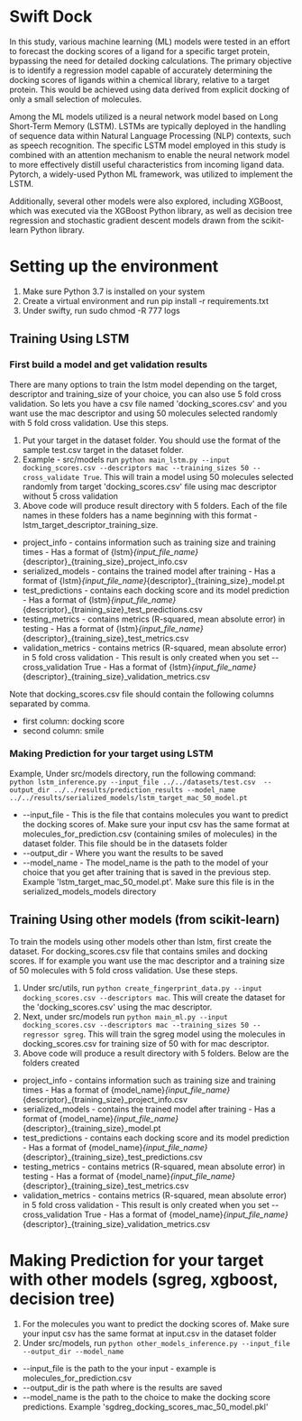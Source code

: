 # Swift Dock


In this study, various machine learning (ML) models were tested in an effort to forecast the docking scores of a ligand for a specific target protein, bypassing the need for detailed docking calculations. The primary objective is to identify a regression model capable of accurately determining the docking scores of ligands within a chemical library, relative to a target protein. This would be achieved using data derived from explicit docking of only a small selection of molecules.

Among the ML models utilized is a neural network model based on Long Short-Term Memory (LSTM). LSTMs are typically deployed in the handling of sequence data within Natural Language Processing (NLP) contexts, such as speech recognition. The specific LSTM model employed in this study is combined with an attention mechanism to enable the neural network model to more effectively distill useful characteristics from incoming ligand data. Pytorch, a widely-used Python ML framework, was utilized to implement the LSTM.

Additionally, several other models were also explored, including XGBoost, which was executed via the XGBoost Python library, as well as decision tree regression and stochastic gradient descent models drawn from the scikit-learn Python library.


# Setting up the environment

1. Make sure Python 3.7 is installed on your system
2. Create a virtual environment and run  pip install -r requirements.txt
3. Under swifty, run sudo chmod -R 777 logs
## Training Using LSTM
### First build a model and get validation results 
 There are many options to train the lstm model depending on the target, descriptor and training_size of your choice, you can also use 5 fold cross validation. So lets you have a csv file named 'docking_scores.csv' and you want use the mac descriptor and using 50 molecules selected randomly with 5 fold cross validation. Use this steps.
1. Put your target in the dataset folder. You should use the format of the sample test.csv target in the dataset folder.
2. Example -  src/models run `python main_lstm.py --input docking_scores.csv --descriptors mac --training_sizes 50 --cross_validate True`. This will train a model using 50 molecules selected randomly from target 'docking_scores.csv' file using mac descriptor without 5 cross validation
3. Above code will produce result directory with 5 folders. Each of the file names in these folders has a name beginning with this format - lstm_target_descriptor_training_size.
- project_info - contains information such as training size and training times - Has a format of {lstm}_{input_file_name}_{descriptor}_{training_size}_project_info.csv
- serialized_models - contains the trained model after training -  Has a format of {lstm}_{input_file_name}_{descriptor}_{training_size}_model.pt
- test_predictions - contains each docking score and its model prediction - Has a format of {lstm}_{input_file_name}_{descriptor}_{training_size}_test_predictions.csv
- testing_metrics - contains metrics (R-squared, mean absolute error) in testing - Has a format of {lstm}_{input_file_name}_{descriptor}_{training_size}_test_metrics.csv
- validation_metrics - contains metrics (R-squared, mean absolute error) in 5 fold cross validation - This result is only created when you set -- cross_validation True  - Has a format of {lstm}_{input_file_name}_{descriptor}_{training_size}_validation_metrics.csv

Note that docking_scores.csv file should contain the following columns separated by comma.
- first column: docking score
- second column: smile


### Making Prediction for your target using LSTM 
Example, Under src/models directory, run the following command:  
`python lstm_inference.py --input_file ../../datasets/test.csv  --output_dir ../../results/prediction_results --model_name ../../results/serialized_models/lstm_target_mac_50_model.pt`
  -  --input_file - This is the file that contains molecules you want to predict the docking scores of. Make sure your input csv has the same format at molecules_for_prediction.csv (containing smiles of molecules) in the dataset folder. This file should be in the datasets folder
  -  --output_dir - Where you want the results to be saved
  -  --model_name - The model_name is the path to the model of your choice that you get after training that is saved in the previous step. Example 'lstm_target_mac_50_model.pt'. Make sure this file is in the serialized_models_models directory


## Training Using other models (from scikit-learn)
To train the models using other models other than lstm, first create the dataset. For docking_scores.csv file that contains smiles and docking scores. If for example you want use the mac descriptor and a training size of 50 molecules with 5 fold cross validation. Use these steps.
1. Under src/utils, run `python create_fingerprint_data.py --input docking_scores.csv --descriptors mac`. This will create the dataset for the 'docking_scores.csv' using the mac descriptor.
2. Next, under src/models run `python main_ml.py --input docking_scores.csv --descriptors mac --training_sizes 50 --regressor sgreg`. This will train the sgreg model using the molecules in docking_scores.csv for training size of 50 with for mac descriptor.
3. Above code will produce a result directory with 5 folders. Below are the folders created
- project_info - contains information such as training size and training times - Has a format of {model_name}_{input_file_name}_{descriptor}_{training_size}_project_info.csv
- serialized_models - contains the trained model after training -  Has a format of {model_name}_{input_file_name}_{descriptor}_{training_size}_model.pt
- test_predictions - contains each docking score and its model prediction - Has a format of {model_name}_{input_file_name}_{descriptor}_{training_size}_test_predictions.csv
- testing_metrics - contains metrics (R-squared, mean absolute error) in testing - Has a format of {model_name}_{input_file_name}_{descriptor}_{training_size}_test_metrics.csv
- validation_metrics - contains metrics (R-squared, mean absolute error) in 5 fold cross validation - This result is only created when you set -- cross_validation True  - Has a format of {model_name}_{input_file_name}_{descriptor}_{training_size}_validation_metrics.csv

# Making Prediction for your target with other models (sgreg, xgboost, decision tree)
1. For the molecules you want to predict the docking scores of. Make sure your input csv has the same format at input.csv in the dataset folder
2. Under src/models, run `python other_models_inference.py --input_file --output_dir --model_name`
- --input_file is the path to the your input -  example is molecules_for_prediction.csv
- --output_dir is the path where is the results are saved
- --model_name is the path to the choice to make the docking score predictions. Example 'sgdreg_docking_scores_mac_50_model.pkl'
